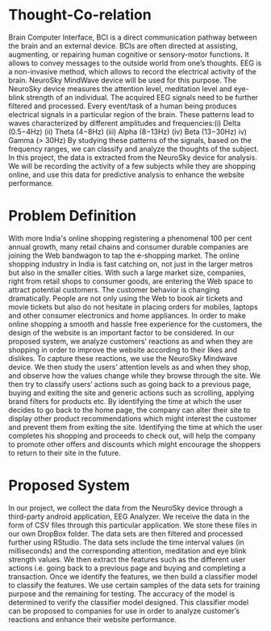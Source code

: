 # Thought-Co-relation

Brain Computer Interface, BCI is a direct communication pathway between the brain and
an external device. BCIs are often directed at assisting, augmenting, or repairing human
cognitive or sensory-motor functions. It allows to convey messages to the outside world
from one’s thoughts. EEG is a non-invasive method, which allows to record the electrical
activity of the brain. NeuroSky MindWave device will be used for this purpose. The
NeuroSky device measures the attention level, meditation level and eye-blink strength of
an individual. The acquired EEG signals need to be further filtered and processed.
Every event/task of a human being produces electrical signals in a particular region of the
brain. These patterns lead to waves characterized by different amplitudes and
frequencies:(i) Delta (0.5−4Hz) (ii) Theta (4−8Hz) (iii) Alpha (8−13Hz) (iv) Beta
(13−30Hz) iv) Gamma (> 30Hz)
By studying these patterns of the signals, based on the frequency ranges, we can classify
and analyze the thoughts of the subject. In this project, the data is extracted from the
NeuroSky device for analysis. We will be recording the activity of a few subjects while
they are shopping online, and use this data for predictive analysis to enhance the website
performance.

# Problem Definition

With more India's online shopping registering a phenomenal 100 per cent annual
growth, many retail chains and consumer durable companies are joining the Web
bandwagon to tap the e-shopping market. The online shopping industry in India is fast
catching on, not just in the larger metros but also in the smaller cities. With such a large
market size, companies, right from retail shops to consumer goods, are entering the Web
space to attract potential customers. The customer behavior is changing dramatically.
People are not only using the Web to book air tickets and movie tickets but also do not
hesitate in placing orders for mobiles, laptops and other consumer electronics and home
appliances. In order to make online shopping a smooth and hassle free experience for the
customers, the design of the website is an important factor to be considered.
 In our proposed system, we analyze customers’ reactions as and when they are
shopping in order to improve the website according to their likes and dislikes. To capture
these reactions, we use the NeuroSky Mindwave device. We then study the users’ attention
levels as and when they shop, and observe how the values change while they browse
through the site. We then try to classify users’ actions such as going back to a previous
page, buying and exiting the site and generic actions such as scrolling, applying brand filters
for products etc. By identifying the time at which the user decides to go back to the home
page, the company can alter their site to display other product recommendations which
might interest the customer and prevent them from exiting the site. Identifying the time at
which the user completes his shopping and proceeds to check out, will help the company
to promote other offers and discounts which might encourage the shoppers to return to their
site in the future.

# Proposed System

In our project, we collect the data from the NeuroSky device through a third-party
android application, EEG Analyzer. We receive the data in the form of CSV files through
this particular application. We store these files in our own DropBox folder. The data sets
are then filtered and processed further using RStudio.
 The data sets include the time interval values (in milliseconds) and the corresponding
attention, meditation and eye blink strength values. We then extract the features such as the
different user actions i.e. going back to a previous page and buying and completing a
transaction. Once we identify the features, we then build a classifier model to classify the
features.
 We use certain samples of the data sets for training purpose and the remaining for
testing. The accuracy of the model is determined to verify the classifier model designed.
This classifier model can be proposed to companies for use in order to analyze customer’s
reactions and enhance their website performance.
